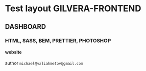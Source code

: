 # Test layout GILVERA-FRONTEND

## DASHBOARD

### HTML, SASS, BEM, PRETTIER, PHOTOSHOP

#### website

author `michael@valiahmetov@gmail.com`
